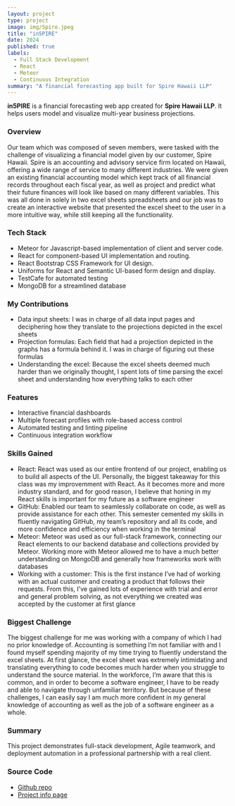 ```yaml
---
layout: project
type: project
image: img/Spire.jpeg
title: "in5PIRE"
date: 2024
published: true
labels:
  - Full Stack Development
  - React
  - Meteor
  - Continuous Integration
summary: "A financial forecasting app built for Spire Hawaii LLP"
---
```


**in5PIRE** is a financial forecasting web app created for **Spire Hawaii LLP**. It helps users model and visualize multi-year business projections.

### Overview
Our team which was composed of seven members, were tasked with the challenge of visualizing a financial model given by our customer, Spire Hawaii. Spire is an accounting and advisory service firm located on Hawaii, offering a wide range of service to many different industries. We were given an existing financial accounting model which kept track of all financial records throughout each fiscal year, as well as project and predict what their future finances will look like based on many different variables. This was all done in solely in two excel sheets spreadsheets and our job was to create an interactive website that presented the excel sheet to the user in a more intuitive way, while still keeping all the functionality.

### Tech Stack
- Meteor for Javascript-based implementation of client and server code.
- React for component-based UI implementation and routing.
- React Bootstrap CSS Framework for UI design.
- Uniforms for React and Semantic UI-based form design and display.
- TestCafe for automated testing
- MongoDB for a streamlined database

### My Contributions
- Data input sheets: I was in charge of all data input pages and deciphering how they translate to the projections depicted in the excel sheets
- Projection formulas: Each field that had a projection depicted in the graphs has a formula behind it. I was in charge of figuring out these formulas
- Understanding the excel: Because the excel sheets deemed much harder than we originally thought, I spent lots of time parsing the excel sheet and understanding how everything talks to each other

### Features
- Interactive financial dashboards  
- Multiple forecast profiles with role-based access control  
- Automated testing and linting pipeline  
- Continuous integration workflow

### Skills Gained
- React: React was used as our entire frontend of our project, enabling us to build all aspects of the UI. Personally, the biggest takeaway for this class was my improvemment with React. As it becomes more and more industry standard, and for good reason, I believe that honing in my React skills is important for my future as a software engineer
- GitHub: Enabled our team to seamlessly collaborate on code, as well as provide assistance for each other. This semester cemented my skills in fluently navigating GitHub, my team’s repository and all its code, and more confidence and efficiency when working in the terminal
- Meteor: Meteor was used as our full-stack framework, connecting our React elements to our backend database and collections provided by Meteor. Working more with Meteor allowed me to have a much better understanding on MongoDB and generally how frameworks work with databases
- Working with a customer: This is the first instance I’ve had of working with an actual customer and creating a product that follows their requests. From this, I’ve gained lots of experience with trial and error and general problem solving, as not everything we created was accepted by the customer at first glance

### Biggest Challenge
The biggest challenge for me was working with a company of which I had no prior knowledge of. Accounting is something I’m not familiar with and I found myself spending majority of my time trying to fluently understand the excel sheets. At first glance, the excel sheet was extremely intimidating and translating everything to code becomes much harder when you struggle to understand the source material. In the workforce, I’m aware that this is common, and in order to become a software engineer, I have to be ready and able to navigate through unfamiliar territory. But because of these challenges, I can easily say I am much more confident in my general knowledge of accounting as well as the job of a software engineer as a whole.

### Summary
This project demonstrates full-stack development, Agile teamwork, and deployment automation in a professional partnership with a real client.

### Source Code
- [Github repo](https://github.com/ICS-414-In5PIRE/in5PIRE-code)
- [Project info page](https://ics-414-in5pire.github.io/)
